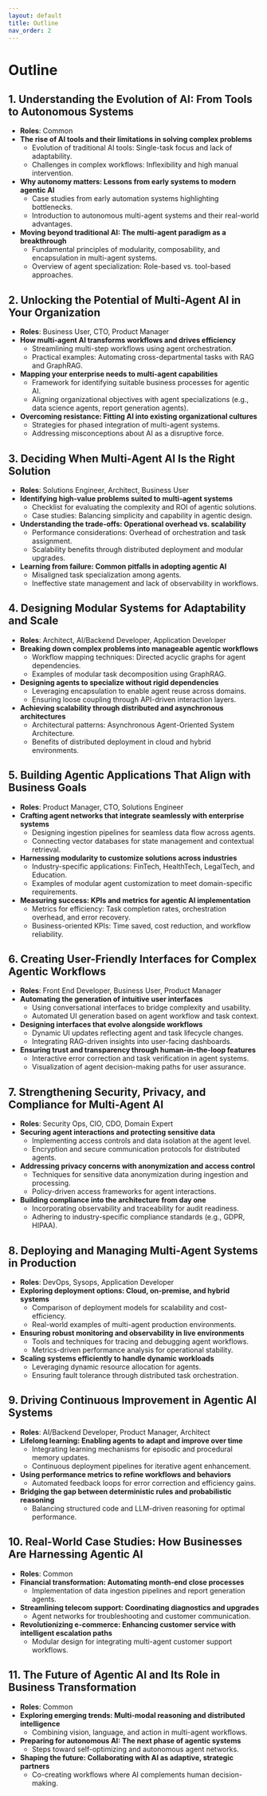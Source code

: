 ```yaml
---
layout: default
title: Outline
nav_order: 2
---
```


# Outline

## **1. Understanding the Evolution of AI: From Tools to Autonomous Systems**  
- **Roles**: Common
- **The rise of AI tools and their limitations in solving complex problems**  
  - Evolution of traditional AI tools: Single-task focus and lack of adaptability.  
  - Challenges in complex workflows: Inflexibility and high manual intervention.  
- **Why autonomy matters: Lessons from early systems to modern agentic AI**  
  - Case studies from early automation systems highlighting bottlenecks.  
  - Introduction to autonomous multi-agent systems and their real-world advantages.  
- **Moving beyond traditional AI: The multi-agent paradigm as a breakthrough**  
  - Fundamental principles of modularity, composability, and encapsulation in multi-agent systems.  
  - Overview of agent specialization: Role-based vs. tool-based approaches.  

## **2. Unlocking the Potential of Multi-Agent AI in Your Organization**  
- **Roles**: Business User, CTO, Product Manager  
- **How multi-agent AI transforms workflows and drives efficiency**  
  - Streamlining multi-step workflows using agent orchestration.  
  - Practical examples: Automating cross-departmental tasks with RAG and GraphRAG.  
- **Mapping your enterprise needs to multi-agent capabilities**  
  - Framework for identifying suitable business processes for agentic AI.  
  - Aligning organizational objectives with agent specializations (e.g., data science agents, report generation agents).  
- **Overcoming resistance: Fitting AI into existing organizational cultures**  
  - Strategies for phased integration of multi-agent systems.  
  - Addressing misconceptions about AI as a disruptive force.  

## **3. Deciding When Multi-Agent AI Is the Right Solution**  
- **Roles**: Solutions Engineer, Architect, Business User  
- **Identifying high-value problems suited to multi-agent systems**  
  - Checklist for evaluating the complexity and ROI of agentic solutions.  
  - Case studies: Balancing simplicity and capability in agentic design.  
- **Understanding the trade-offs: Operational overhead vs. scalability**  
  - Performance considerations: Overhead of orchestration and task assignment.  
  - Scalability benefits through distributed deployment and modular upgrades.  
- **Learning from failure: Common pitfalls in adopting agentic AI**  
  - Misaligned task specialization among agents.  
  - Ineffective state management and lack of observability in workflows.  

## **4. Designing Modular Systems for Adaptability and Scale**  
- **Roles**: Architect, AI/Backend Developer, Application Developer  
- **Breaking down complex problems into manageable agentic workflows**  
  - Workflow mapping techniques: Directed acyclic graphs for agent dependencies.  
  - Examples of modular task decomposition using GraphRAG.  
- **Designing agents to specialize without rigid dependencies**  
  - Leveraging encapsulation to enable agent reuse across domains.  
  - Ensuring loose coupling through API-driven interaction layers.  
- **Achieving scalability through distributed and asynchronous architectures**  
  - Architectural patterns: Asynchronous Agent-Oriented System Architecture.
  - Benefits of distributed deployment in cloud and hybrid environments.  

## **5. Building Agentic Applications That Align with Business Goals**  
- **Roles**: Product Manager, CTO, Solutions Engineer  
- **Crafting agent networks that integrate seamlessly with enterprise systems**  
  - Designing ingestion pipelines for seamless data flow across agents.  
  - Connecting vector databases for state management and contextual retrieval.  
- **Harnessing modularity to customize solutions across industries**  
  - Industry-specific applications: FinTech, HealthTech, LegalTech, and Education.  
  - Examples of modular agent customization to meet domain-specific requirements.  
- **Measuring success: KPIs and metrics for agentic AI implementation**  
  - Metrics for efficiency: Task completion rates, orchestration overhead, and error recovery.  
  - Business-oriented KPIs: Time saved, cost reduction, and workflow reliability.  

## **6. Creating User-Friendly Interfaces for Complex Agentic Workflows**  
- **Roles**: Front End Developer, Business User, Product Manager  
- **Automating the generation of intuitive user interfaces**  
  - Using conversational interfaces to bridge complexity and usability.  
  - Automated UI generation based on agent workflow and task context.  
- **Designing interfaces that evolve alongside workflows**  
  - Dynamic UI updates reflecting agent and task lifecycle changes.  
  - Integrating RAG-driven insights into user-facing dashboards.  
- **Ensuring trust and transparency through human-in-the-loop features**  
  - Interactive error correction and task verification in agent systems.  
  - Visualization of agent decision-making paths for user assurance.  

## **7. Strengthening Security, Privacy, and Compliance for Multi-Agent AI**  
- **Roles**: Security Ops, CIO, CDO, Domain Expert  
- **Securing agent interactions and protecting sensitive data**  
  - Implementing access controls and data isolation at the agent level.  
  - Encryption and secure communication protocols for distributed agents.  
- **Addressing privacy concerns with anonymization and access control**  
  - Techniques for sensitive data anonymization during ingestion and processing.  
  - Policy-driven access frameworks for agent interactions.  
- **Building compliance into the architecture from day one**  
  - Incorporating observability and traceability for audit readiness.  
  - Adhering to industry-specific compliance standards (e.g., GDPR, HIPAA).  

## **8. Deploying and Managing Multi-Agent Systems in Production**  
- **Roles**: DevOps, Sysops, Application Developer  
- **Exploring deployment options: Cloud, on-premise, and hybrid systems**  
  - Comparison of deployment models for scalability and cost-efficiency.  
  - Real-world examples of multi-agent production environments.  
- **Ensuring robust monitoring and observability in live environments**  
  - Tools and techniques for tracing and debugging agent workflows.  
  - Metrics-driven performance analysis for operational stability.  
- **Scaling systems efficiently to handle dynamic workloads**  
  - Leveraging dynamic resource allocation for agents.  
  - Ensuring fault tolerance through distributed task orchestration.  

## **9. Driving Continuous Improvement in Agentic AI Systems**  
- **Roles**: AI/Backend Developer, Product Manager, Architect  
- **Lifelong learning: Enabling agents to adapt and improve over time**  
  - Integrating learning mechanisms for episodic and procedural memory updates.  
  - Continuous deployment pipelines for iterative agent enhancement.  
- **Using performance metrics to refine workflows and behaviors**  
  - Automated feedback loops for error correction and efficiency gains.  
- **Bridging the gap between deterministic rules and probabilistic reasoning**  
  - Balancing structured code and LLM-driven reasoning for optimal performance.  

## **10. Real-World Case Studies: How Businesses Are Harnessing Agentic AI**  
- **Roles**: Common
- **Financial transformation: Automating month-end close processes**  
  - Implementation of data ingestion pipelines and report generation agents.  
- **Streamlining telecom support: Coordinating diagnostics and upgrades**  
  - Agent networks for troubleshooting and customer communication.  
- **Revolutionizing e-commerce: Enhancing customer service with intelligent escalation paths**  
  - Modular design for integrating multi-agent customer support workflows.  

## **11. The Future of Agentic AI and Its Role in Business Transformation**  
- **Roles**: Common
- **Exploring emerging trends: Multi-modal reasoning and distributed intelligence**  
  - Combining vision, language, and action in multi-agent workflows.  
- **Preparing for autonomous AI: The next phase of agentic systems**  
  - Steps toward self-optimizing and autonomous agent networks.  
- **Shaping the future: Collaborating with AI as adaptive, strategic partners**  
  - Co-creating workflows where AI complements human decision-making.  
